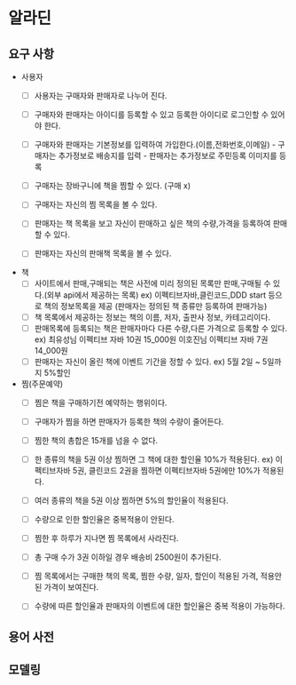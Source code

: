 # 알라딘

## 요구 사항

- 사용자
    - [ ]  사용자는 구매자와 판매자로 나누어 진다.
    - [ ]  구매자와 판매자는 아이디를 등록할 수 있고 등록한 아이디로 로그인할 수 있어야 한다.
    - [ ] 구매자와 판매자는 기본정보를 입력하여 가입한다.(이름,전화번호,이메일) 
            - 구매자는 추가정보로 배송지를 입력
            - 판매자는 추가정보로 주민등록 이미지를 등록
    - [ ]  구매자는 장바구니에 책을 찜할 수 있다. (구매 x)
    - [ ]  구매자는 자신의 찜 목록을 볼 수 있다.
    - [ ]  판매자는 책 목록을 보고 자신이 판매하고 싶은 책의 수량,가격을 등록하여 판매할 수 있다.
    - [ ]  판매자는 자신의 판매책 목록을 볼 수 있다.



- 책
    - [ ] 사이트에서 판매,구매되는 책은 사전에 미리 정의된 목록만 판매,구매될 수 있다.(외부 api에서 제공하는 목록)
           ex) 이펙티브자바,클린코드,DDD start 등으로 책의 정보목록을 제공 (판매자는 정의된 책 종류만 등록하여 판매가능)       
    - [ ] 책 목록에서 제공하는 정보는 책의 이름, 저자, 출판사 정보, 카테고리이다.
    - [ ] 판매목록에 등록되는 책은 판매자마다 다른 수량,다른 가격으로 등록할 수 있다.
            ex) 최유성님 이펙티브 자바 10권 15_000원
                  이호진님 이펙티브 자바 7권  14_000원
    - [ ] 판매자는 자신이 올린 책에 이벤트 기간을 정할 수 있다.
            ex) 5월 2일 ~ 5일까지 5%할인

- 찜(주문예약)
    - [ ]  찜은 책을 구매하기전 예약하는 행위이다.
    - [ ]  구매자가 찜을 하면 판매자가 등록한 책의 수량이 줄어든다.
    - [ ]  찜한 책의 총합은 15개를 넘을 수 없다.
    - [ ]  한 종류의 책을 5권 이상 찜하면 그 책에 대한 할인율 10%가 적용된다.
           ex) 이펙티브자바 5권, 클린코드 2권을 찜하면 이펙티브자바 5권에만 10%가 적용된다.
    - [ ]  여러 종류의 책을 5권 이상 찜하면 5%의 할인율이 적용된다.
    - [ ]  수량으로 인한 할인율은 중복적용이 안된다.
    - [ ]  찜한 후 하루가 지나면 찜 목록에서 사라진다.
    - [ ]  총 구매 수가 3권 이하일 경우 배송비 2500원이 추가된다.
    - [ ]  찜 목록에서는 구매한 책의 목록, 찜한 수량, 일자, 할인이 적용된 가격, 적용안된 가격이 보여진다. 
   - [ ] 수량에 따른 할인율과 판매자의 이벤트에 대한 할인율은 중복 적용이 가능하다. 
      


## 용어 사전


## 모델링
